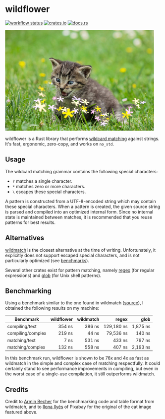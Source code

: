 # wildflower

[![workflow status](https://github.com/cassaundra/wildflower/actions/workflows/main.yml/badge.svg)](https://github.com/cassaundra/wildflower/actions)
[![crates.io](https://img.shields.io/crates/v/wildflower)](https://crates.io/crates/wildflower)
[![docs.rs](https://img.shields.io/docsrs/wildflower)](https://docs.rs/wildflower/latest/wildflower/)

![kitten trying to eat some some flowers that look suspicously like asterisks](wildflower_cat.jpg)

wildflower is a Rust library that performs [wildcard matching](https://en.wikipedia.org/wiki/Matching_wildcards) against strings.
It's fast, ergonomic, zero-copy, and works on `no_std`.

## Usage

The wildcard matching grammar contains the following special characters:

- `?` matches a single character.
- `*` matches zero or more characters.
- `\` escapes these special characters.

A pattern is constructed from a UTF-8-encoded string which may contain these special characters.
When a pattern is created, the given source string is parsed and compiled into an optimized internal form.
Since no internal state is maintained between matches, it is recommended that you reuse patterns for best results.

## Alternatives

[wildmatch](https://crates.io/crates/wildmatch) is the closest alternative at the time of writing.
Unfortunately, it explicitly does not support escaped special characters, and is not particularly optimized (see [benchmarks](#benchmarking)).

Several other crates exist for pattern matching, namely [regex](https://crates.io/crates/regex) (for regular expressions) and [glob](https://crates.io/crates/glob) (for Unix shell patterns).

## Benchmarking

Using a benchmark similar to the one found in wildmatch ([source](https://github.com/becheran/wildmatch/blob/master/benches/patterns.rs)), I obtained the following results on my machine:

| Benchmark         | wildflower | wildmatch |      regex |     glob |
|-------------------|-----------:|----------:|-----------:|---------:|
| compiling/text    |     354 ns |    386 ns | 129,180 ns | 1,875 ns |
| compiling/complex |     219 ns |     44 ns |  79,536 ns |   140 ns |
| matching/text     |       7 ns |    531 ns |     433 ns |   797 ns |
| matching/complex  |     132 ns |    558 ns |     407 ns | 2,193 ns |

In this benchmark run, wildflower is shown to be 76x and 4x as fast as wildmatch in the simple and complex case of matching respectfully.
It could certainly stand to see performance improvements in compiling, but even in the worst case of a single-use compilation, it still outperforms wildmatch.

## Credits

Credit to [Armin Becher](https://github.com/becheran) for the benchmarking code and table format from wildmatch, and to [Ilona Ilyés](https://pixabay.com/users/ilonaburschl-3558510/) of Pixabay for the original of the cat image featured above.
